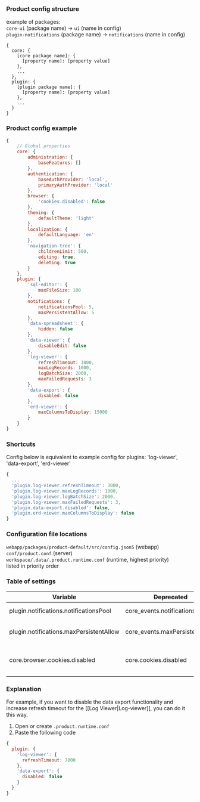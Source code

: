 ### Product config structure
example of packages:<br/>
`core-ui` (package name) -> `ui` (name in config)<br/>
`plugin-notifications` (package name) -> `notifications` (name in config)
```
{
  core: {
    [core package name]: {
      [property name]: [property value]
    },
    ...
  },
  plugin: {
    [plugin package name]: {
      [property name]: [property value]
    },
    ...
  }
}
```

### Product config example
```javascript
{
    // Global properties
    core: {
        administration: {
            baseFeatures: []
        },
        authentication: {
            baseAuthProvider: 'local',
            primaryAuthProvider: 'local'
        },
        browser: {
            'cookies.disabled': false
        },
        theming: {
            defaultTheme: 'light'
        },
        localization: {
            defaultLanguage: 'en'
        },
        'navigation-tree': {
            childrenLimit: 500,
            editing: true,
            deleting: true
        }
    },
    plugin: {
        'sql-editor': {
            maxFileSize: 100
        },
        notifications: {
            notificationsPool: 5,
            maxPersistentAllow: 5
        },
        'data-spreadsheet': {
            hidden: false
        },
        'data-viewer': {
            disableEdit: false
        },
        'log-viewer': {
            refreshTimeout: 3000,
            maxLogRecords: 1000,
            logBatchSize: 2000,
            maxFailedRequests: 3
        },
        'data-export': {
            disabled: false
        },
        'erd-viewer': {
            maxColumnsToDisplay: 15000
        }
    }
}
```

### Shortcuts
Config below is equivalent to example config for plugins: 'log-viewer', 'data-export', 'erd-viewer'
```javascript
{
  ...
  'plugin.log-viewer.refreshTimeout': 3000,
  'plugin.log-viewer.maxLogRecords': 1000,
  'plugin.log-viewer.logBatchSize': 2000,
  'plugin.log-viewer.maxFailedRequests': 3,
  'plugin.data-export.disabled': false,
  'plugin.erd-viewer.maxColumnsToDisplay': false
}
```


### Configuration file locations
`webapp/packages/product-default/src/config.json5` (webapp)<br/>
`conf/product.conf` (server)<br/>
`workspace/.data/.product.runtime.conf` (runtime, highest priority)<br/>
listed in priority order<br/>

### Table of settings

| Variable                                | ~~Deprecated~~                 | Value | Description                                      |
|-----------------------------------------|--------------------------------|-------|--------------------------------------------------|
| plugin.notifications.notificationsPool  | core_events.notificationsPool  | 5     | Maximum notifications                            |
| plugin.notifications.maxPersistentAllow | core_events.maxPersistentAllow | 5     | Maximum presistent notifications                 |
| core.browser.cookies.disabled           | core.cookies.disabled          | false | Whether an app can use cookies or not            |

### Explanation
For example, if you want to disable the data export functionality and increase refresh timeout for the [[Log Viewer|Log-viewer]], you can do it this way.
1. Open or create `.product.runtime.conf`
2. Paste the following code
```javascript
{
  plugin: {
    'log-viewer': {
      refreshTimeout: 7000
    },
    'data-export': {
      disabled: false
    }
  }
}
```


